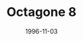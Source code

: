 ---
mission_id: octagone
editorsChoice:
title: "Octagone 8"
authors: 
    - "James McMahon"
date: 1996-11-03
filename: "newdspf.zip"
description: "This level supposedly poses the question, what would it be like if there were Dark Troopers around before the Alliance had captured the plans for the first Death Star? Your job is to find the Death Star plans and get back to your ship."
cover: "octagone.png"
levelReplaced:	SECBASE
difficulty: yes
bm:	yes
fme: no
wax: no
three_do: yes
voc: yes
gmd: no
vue: no
lfd: no
base: "New level from scratch" 
editors: "DFUSE 1.00"

---